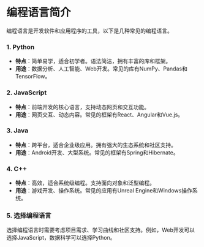 # 编程语言简介

编程语言是开发软件和应用程序的工具，以下是几种常见的编程语言。

### 1. Python
- **特点**：简单易学，适合初学者。语法简洁，拥有丰富的库和框架。
- **用途**：数据分析、人工智能、Web开发。常见的库有NumPy、Pandas和TensorFlow。

### 2. JavaScript
- **特点**：前端开发的核心语言，支持动态网页和交互功能。
- **用途**：网页交互、动态内容。常见的框架有React、Angular和Vue.js。

### 3. Java
- **特点**：跨平台，适合企业级应用。拥有强大的生态系统和社区支持。
- **用途**：Android开发、大型系统。常见的框架有Spring和Hibernate。

### 4. C++
- **特点**：高效，适合系统级编程。支持面向对象和泛型编程。
- **用途**：游戏开发、操作系统。常见的应用有Unreal Engine和Windows操作系统。

### 5. 选择编程语言
选择编程语言时需要考虑项目需求、学习曲线和社区支持。例如，Web开发可以选择JavaScript，数据科学可以选择Python。
